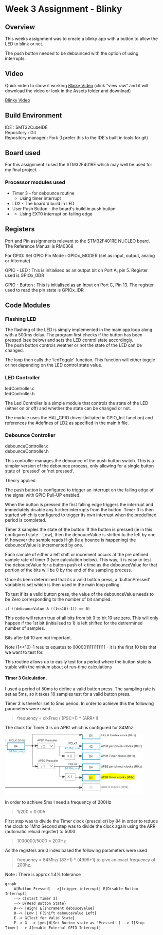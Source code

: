 # Week 3 Assignment - Blinky

## Overview
This weeks assignment was to create a blinky app with a button to allow the LED to blink or not.

The push button needed to be debounced with the option of using interrupts. 

## Video
Quick video to show it working
<a href="assets/Week-three-blinky.m4v" target="_blank" title="Blinky Video">Blinky Video</a>
(click "view raw" and it will download the video or look in the Assets folder and download)

[Blinky Video](https://github.com/graeme-gets/making-embedded-projects/tree/main/week-three/assets/Week-three-blinky.m4v)


## Build Environment

IDE : SMT32CubeIDE  
Repository : Git  
Repository manager : Fork (I prefer this to the IDE's built in tools for git)

## Board used
For this assignment I used the STM32F401RE which may well be used for my final project.

### Processor modules used
- Timer 3 - for debounce routine
  - Using timer interrupt
- LD2 - The board'd build in LED
- User Push Button - the board's build in push button
- - Using EXT0 interrupt on falling edge

## Registers

Port and Pin assignments relevant to the STM32F401RE NUCLEO board.
The Reference Manual is RM0368

For GPIO:
Set GPIO Pin Mode : GPIOx_MODER (set as input, output, analog or Alternate)

GPIO - LED : This is initialised as an output bit on Port A, pin 5. Register used is GPIOx_ODR

GPIO - Button : This is initialised as an Input on Port C, Pin 13. The register used to read the pin state is GPIOx_IDR


## Code Modules

### Flashing LED
The flashing of the LED is simply implemented in the main app loop along with a 500ms delay. The program first checks if the button has been pressed (see below) and sets the LED control state accordingly.  
The push button controls weather or not the state of the LED can be changed.

The loop then calls the 'ledToggle' function. This function will either toggle or not depending on the LED control state value. 

### LED Controller
ledController.c  
ledController.h

The Led Controller is a simple module that controls the state of the LED (either on or off) and whether the state can be changed or not. 

The module uses the HAL_GPIO driver (Initiated in GPIO_Init function)  and references the #defines of LD2 as specified in the main.h file.

### Debounce Controller
debounceController.c  
debounceController.h

This controller manages the debounce of the push button switch. This is a simpler version of the debounce process, only allowing for a single button state of 'pressed' or 'not pressed'.

Theory applied.

The push button is configured to trigger an interrupt on the falling edge of the signal with GPIO Pull-UP enabled.

When the button is pressed the first falling edge triggers the interrupt and immediately disable any further interrupts from the button. Timer 3 is then started which is configured to trigger its own interrupt when the predefined period is completed.  

Timer 3 samples the state of the button. If the button is pressed (ie in this configured state - Low), then the debouceValue is shifted to the left by one. 
If, however the sample reads High (Ie a bounce is happening) the debounceValue is incremented by one. 

Each sample of either a left shift or increment occurs at the pre defined sample rate of timer 3 (see calculation below). This way, it is easy to test the debouceValue for a button push of x time as the debounceValue for that portion of the bits will be 0 by the end of the sampling process. 

Once its been determined that its a valid button press, a 'buttonPressed' variable is set which is then used in the main loop polling. 

To test if its a valid button press, the value of the debounceValue needs to be Zero corresponding to the number of bit sampled. 
```
if ((debounceValue & ((1<<10)-1)) == 0)
```
This code will return true of all bits from bit 0 to bit 10 are zero. This will only happen if the 1st bit (initialised to 1) is left shifted for the detrermined number of samples. 

Bits after bit 10 are not important. 

Note (1<<10)-1 results equates to 0000011111111111 - It is the first 10 bits that we want to test for. 

This routine allows up to easily test for a period where the button state is stable with the minium about of run-time calculations

#### Timer 3 Calculation.

I used a period of 50ms to define a valid button press. The sampling rate is set as 5ms, so it takes 10 samples test for a valid button press. 

Timer 3 is therefor set to 5ms period. In order to achieve this the following parameters were used.

> frequency = clkFreq / (PSC+1) * (ARR+1) 

The clock for Timer 3 is on APB1 which is configured for 84Mhz

![STM32F4xx Timer](assets/APB-clocks.JPG)

In order to achieve 5ms I need a frequency of 200Hz

>  1/200 = 0.005

First step was to divide the Timer clock (prescaller) by 84 in order to reduce the clock to 1Mhz
Second step was to divide the clock again using the ARR (automatic reload register) to 5000

 > 1000000/5000 = 200Hz

As the registers are 0 index based the following parameters were used

> frequency = 84Mhz/ (83+1) * (4999+1) 
to give an exact frequency of 200hz.

Note : There is approx 1.4% tolerance 

```mermaid
graph 
    A[Button Pressed] -->|trigger interrupt| B[Disable Button Interrupt]
    --> C[start Timer 3]
    --> D{Read Button State}
    D--> |High| E[Incrament debouceValue]
    D--> |Low | F[Shift debouceValue Left]
    E--> G{Test for Valid State} 
    F--> G --> |yes|H[Set Button state as 'Pressed' ] --> I[Stop Timer] --> J[enable External GPIO Interrupt]
```


